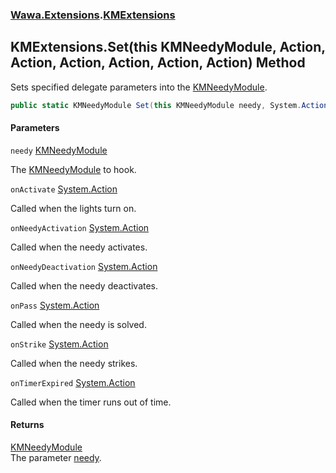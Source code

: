### [Wawa.Extensions](Wawa.Extensions.md 'Wawa.Extensions').[KMExtensions](KMExtensions.md 'Wawa.Extensions.KMExtensions')

## KMExtensions.Set(this KMNeedyModule, Action, Action, Action, Action, Action, Action) Method

Sets specified delegate parameters into the [KMNeedyModule](https://docs.microsoft.com/en-us/dotnet/api/KMNeedyModule 'KMNeedyModule').

```csharp
public static KMNeedyModule Set(this KMNeedyModule needy, System.Action onActivate=null, System.Action onNeedyActivation=null, System.Action onNeedyDeactivation=null, System.Action onPass=null, System.Action onStrike=null, System.Action onTimerExpired=null);
```
#### Parameters

<a name='Wawa.Extensions.KMExtensions.Set(thisKMNeedyModule,System.Action,System.Action,System.Action,System.Action,System.Action,System.Action).needy'></a>

`needy` [KMNeedyModule](https://docs.microsoft.com/en-us/dotnet/api/KMNeedyModule 'KMNeedyModule')

The [KMNeedyModule](https://docs.microsoft.com/en-us/dotnet/api/KMNeedyModule 'KMNeedyModule') to hook.

<a name='Wawa.Extensions.KMExtensions.Set(thisKMNeedyModule,System.Action,System.Action,System.Action,System.Action,System.Action,System.Action).onActivate'></a>

`onActivate` [System.Action](https://docs.microsoft.com/en-us/dotnet/api/System.Action 'System.Action')

Called when the lights turn on.

<a name='Wawa.Extensions.KMExtensions.Set(thisKMNeedyModule,System.Action,System.Action,System.Action,System.Action,System.Action,System.Action).onNeedyActivation'></a>

`onNeedyActivation` [System.Action](https://docs.microsoft.com/en-us/dotnet/api/System.Action 'System.Action')

Called when the needy activates.

<a name='Wawa.Extensions.KMExtensions.Set(thisKMNeedyModule,System.Action,System.Action,System.Action,System.Action,System.Action,System.Action).onNeedyDeactivation'></a>

`onNeedyDeactivation` [System.Action](https://docs.microsoft.com/en-us/dotnet/api/System.Action 'System.Action')

Called when the needy deactivates.

<a name='Wawa.Extensions.KMExtensions.Set(thisKMNeedyModule,System.Action,System.Action,System.Action,System.Action,System.Action,System.Action).onPass'></a>

`onPass` [System.Action](https://docs.microsoft.com/en-us/dotnet/api/System.Action 'System.Action')

Called when the needy is solved.

<a name='Wawa.Extensions.KMExtensions.Set(thisKMNeedyModule,System.Action,System.Action,System.Action,System.Action,System.Action,System.Action).onStrike'></a>

`onStrike` [System.Action](https://docs.microsoft.com/en-us/dotnet/api/System.Action 'System.Action')

Called when the needy strikes.

<a name='Wawa.Extensions.KMExtensions.Set(thisKMNeedyModule,System.Action,System.Action,System.Action,System.Action,System.Action,System.Action).onTimerExpired'></a>

`onTimerExpired` [System.Action](https://docs.microsoft.com/en-us/dotnet/api/System.Action 'System.Action')

Called when the timer runs out of time.

#### Returns
[KMNeedyModule](https://docs.microsoft.com/en-us/dotnet/api/KMNeedyModule 'KMNeedyModule')  
The parameter [needy](KMExtensions.Set(KMNeedyModule,Action,Action,Action,Action,Action,Action).md#Wawa.Extensions.KMExtensions.Set(thisKMNeedyModule,System.Action,System.Action,System.Action,System.Action,System.Action,System.Action).needy 'Wawa.Extensions.KMExtensions.Set(this KMNeedyModule, System.Action, System.Action, System.Action, System.Action, System.Action, System.Action).needy').